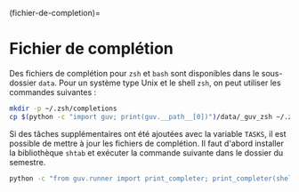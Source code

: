 
(fichier-de-completion)=

# Fichier de complétion

Des fichiers de complétion pour `zsh` et `bash` sont disponibles
dans le sous-dossier `data`. Pour un système type Unix et le shell
`zsh`, on peut utiliser les commandes suivantes :

```bash
mkdir -p ~/.zsh/completions
cp $(python -c "import guv; print(guv.__path__[0])")/data/_guv_zsh ~/.zsh/completions/_guv
```

Si des tâches supplémentaires ont été ajoutées avec la variable
`TASKS`, il est possible de mettre à jour les fichiers de complétion.
Il faut d'abord installer la bibliothèque `shtab` et exécuter la
commande suivante dans le dossier du semestre.

```bash
python -c "from guv.runner import print_completer; print_completer(shell='zsh')"
```
